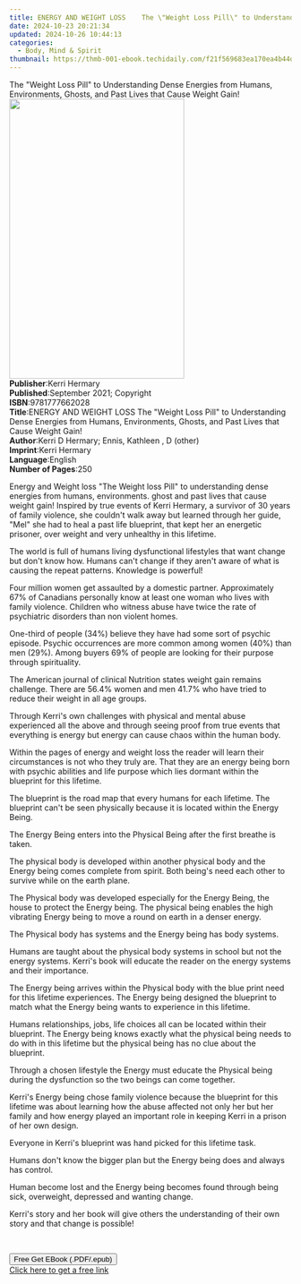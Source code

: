 ```yaml
---
title: ENERGY AND WEIGHT LOSS    The \"Weight Loss Pill\" to Understanding Dense Energies from Humans, Environments, Ghosts, and Past Lives that Cause Weight Gain! | Free Book
date: 2024-10-23 20:21:34
updated: 2024-10-26 10:44:13
categories:
  - Body, Mind & Spirit
thumbnail: https://thmb-001-ebook.techidaily.com/f21f569683ea170ea4b44dfc017bb88c8ce9784e85aeb644f133072c15d9d616.jpg
---
```

<main id="book-container">
  <div class="flex flex-col">
    <div class="book-brief flex-1 py-6 px-4 sm:p-6 md:py-10 md:px-8">
      <!-- brief-->
      <div class="book-brief-main">
        The "Weight Loss Pill" to Understanding Dense Energies from Humans,
        Environments, Ghosts, and Past Lives that Cause Weight Gain!
      </div>
    </div>
    <div
      class="book-meta-info flex-1 grid gap-4 col-start-1 col-end-3 row-start-1 sm:mb-6 sm:grid-cols-4 lg:gap-6 lg:col-start-2 lg:row-end-6 lg:row-span-6 lg:mb-0"
    >
      <div
        class="book-meta-info-left place-content-center mt-4 p-4 text-sm leading-6 col-start-2 col-span-2 dark:text-slate-400"
      >
        <img
          class="w-full h-500 object-cover rounded-lg sm:h-255 sm:col-span-2 lg:col-span-full"
          src="https://img-001-ebook.techidaily.com/a0a50549974e06b5c749ba6686f46b5fb5b8114585ed570cedda10b2f6bd7b45.jpg"
          alt=""
          width="312"
          height="500"
        />
      </div>
      <div
        class="book-meta-info-right mt-2 col-start-1 row-start-2 col-span-3 self-center"
      >
        <!-- meta data  -->
        <div class="flex flex-col px-4 md:px-8">
          <div class="flex-1">
            <strong>Publisher</strong>:<span class="px-2">Kerri Hermary</span>
          </div>
          <div class="flex-1">
            <strong>Published</strong>:<span class="px-2"
              >September 2021; Copyright</span
            >
          </div>
          <div class="flex-1">
            <strong>ISBN</strong>:<span class="px-2">9781777662028</span>
          </div>
          <div class="flex-1">
            <strong>Title</strong>:<span class="px-2"
              >ENERGY AND WEIGHT LOSS The &quot;Weight Loss Pill&quot; to
              Understanding Dense Energies from Humans, Environments, Ghosts,
              and Past Lives that Cause Weight Gain!</span
            >
          </div>
          <div class="flex-1">
            <strong>Author</strong>:<span class="px-2"
              >Kerri D Hermary; Ennis, Kathleen , D (other)</span
            >
          </div>
          <div class="flex-1">
            <strong>Imprint</strong>:<span class="px-2">Kerri Hermary</span>
          </div>
          <div class="flex-1">
            <strong>Language</strong>:<span class="px-2">English</span>
          </div>
          <div class="flex-1">
            <strong>Number of Pages</strong>:<span class="px-2">250</span>
          </div>
        </div>
      </div>
    </div>
    <div class="book-description flex-1 py-6 px-4 sm:p-6 md:py-10 md:px-8">
      <div class="book-description-main">
        <div accordion-content="" id="description">
          <p><span style="color: rgb(51, 51, 51)"></span></p>
          <p>
            Energy and Weight loss "The Weight loss Pill" to understanding dense
            energies from humans, environments. ghost and past lives that cause
            weight gain! Inspired by true events of Kerri Hermary, a survivor of
            30 years of family violence, she couldn't walk away but learned
            through her guide, "Mel" she had to heal a past life blueprint, that
            kept her an energetic prisoner, over weight and very unhealthy in
            this lifetime.
          </p>
          <p>
            The world is full of humans living dysfunctional lifestyles that
            want change but don't know how. Humans can't change if they aren't
            aware of what is causing the repeat patterns. Knowledge is powerful!
          </p>
          <p>
            Four million women get assaulted by a domestic partner.
            Approximately 67% of Canadians personally know at least one woman
            who lives with family violence. Children who witness abuse have
            twice the rate of psychiatric disorders than non violent homes.
          </p>
          <p>
            One-third of people (34%) believe they have had some sort of psychic
            episode. Psychic occurrences are more common among women (40%) than
            men (29%). Among buyers 69% of people are looking for their purpose
            through spirituality.
          </p>
          <p>
            The American journal of clinical Nutrition states weight gain
            remains challenge. There are 56.4% women and men 41.7% who have
            tried to reduce their weight in all age groups.
          </p>
          <p>
            Through Kerri's own challenges with physical and mental abuse
            experienced all the above and through seeing proof from true events
            that everything is energy but energy can cause chaos within the
            human body.
          </p>
          <p>
            Within the pages of energy and weight loss the reader will learn
            their circumstances is not who they truly are. That they are an
            energy being born with psychic abilities and life purpose which lies
            dormant within the blueprint for this lifetime.
          </p>
          <p>
            The blueprint is the road map that every humans for each lifetime.
            The blueprint can't be seen physically because it is located within
            the Energy Being.
          </p>
          <p>
            The Energy Being enters into the Physical Being after the first
            breathe is taken.
          </p>
          <p>
            The physical body is developed within another physical body and the
            Energy being comes complete from spirit. Both being's need each
            other to survive while on the earth plane.
          </p>
          <p>
            The Physical body was developed especially for the Energy Being, the
            house to protect the Energy being. The physical being enables the
            high vibrating Energy being to move a round on earth in a denser
            energy.
          </p>
          <p>
            The Physical body has systems and the Energy being has body systems.
          </p>
          <p>
            Humans are taught about the physical body systems in school but not
            the energy systems. Kerri's book will educate the reader on the
            energy systems and their importance.
          </p>
          <p>
            The Energy being arrives within the Physical body with the blue
            print need for this lifetime experiences. The Energy being designed
            the blueprint to match what the Energy being wants to experience in
            this lifetime.
          </p>
          <p>
            Humans relationships, jobs, life choices all can be located within
            their blueprint. The Energy being knows exactly what the physical
            being needs to do with in this lifetime but the physical being has
            no clue about the blueprint.
          </p>
          <p>
            Through a chosen lifestyle the Energy must educate the Physical
            being during the dysfunction so the two beings can come together.
          </p>
          <p>
            Kerri's Energy being chose family violence because the blueprint for
            this lifetime was about learning how the abuse affected not only her
            but her family and how energy played an important role in keeping
            Kerri in a prison of her own design.
          </p>
          <p>
            Everyone in Kerri's blueprint was hand picked for this lifetime
            task.
          </p>
          <p>
            Humans don't know the bigger plan but the Energy being does and
            always has control.
          </p>
          <p>
            Human become lost and the Energy being becomes found through being
            sick, overweight, depressed and wanting change.
          </p>
          <p>
            Kerri's story and her book will give others the understanding of
            their own story and that change is possible!
          </p>
          <p><br /></p>
        </div>
        <div class="accordion-fader"></div>
      </div>
    </div>
    <div class="book-excerpts flex-1 py-6 px-4 sm:p-6 md:py-10 md:px-8"></div>
    <div
      class="book-about-author flex-1 py-6 px-4 sm:p-6 md:py-10 md:px-8"
    ></div>
    <div class="book-free-get flex-1 py-6 px-4 sm:p-6 md:py-10 md:px-8">
      <button
        id="btn-free-get"
        class="bg-blue-500 hover:bg-blue-700 text-white font-bold py-2 px-4 rounded"
      >
        Free Get EBook (.PDF/.epub)
      </button>
      <div id="countdown-display" class="px-2 text-lg mt-2"></div>
      <a
        id="free-link"
        class="hidden bg-blue-500 hover:bg-blue-700 text-white font-bold py-2 px-4 rounded"
        href="https://www.ebooks.com/en-us/book/210383658/energy-and-weight-loss-the-weight-loss-pill-to-understanding-dense-energies-from-humans-environments-ghosts-and-past-lives-that-cause-weight-gain/kerri-d-hermary/"
        target="_blank"
        >Click here to get a free link</a
      >
    </div>
    <script>
      let countdownTime = 0;
      let countdownInterval = null;
      document
        .getElementById('btn-free-get')
        .addEventListener('click', startCountdown);
      function startCountdown() {
        countdownTime = new Date().getTime() + 60000 * 3;
        countdownInterval = setInterval(updateCountdown, 1000);
        document.getElementById('btn-free-get').disabled = true;
        document
          .getElementById('btn-free-get')
          .classList.add('bg-gray-500', 'cursor-not-allowed');
      }
      function updateCountdown() {
        let currentTime = new Date().getTime();
        let timeLeft = countdownTime - currentTime;
        let secondsLeft = Math.floor(timeLeft / 1000);
        document.getElementById('countdown-display').innerHTML =
          `Remaining time: ${secondsLeft} seconds.`;
        if (secondsLeft <= 0) {
          clearInterval(countdownInterval);
          document.getElementById('btn-free-get').classList.add('hidden');
          document.getElementById('free-link').classList.remove('hidden');
          document.getElementById('countdown-display').innerHTML = '';
        }
      }
    </script>
  </div>
</main>
